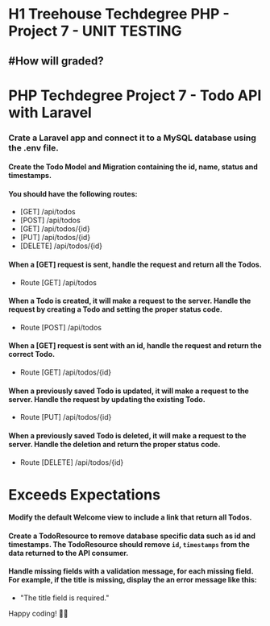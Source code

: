 H1 Treehouse Techdegree PHP - Project 7 - UNIT TESTING 
=============

#How will graded?
-------------

# PHP Techdegree Project 7 - Todo API with Laravel

<!-- step -->
### Crate a Laravel app and connect it to a **MySQL** database using the .env file. 

<!-- step -->
#### Create the Todo Model and Migration containing the id, name, status and timestamps.

<!-- step -->
#### You should have the following routes:
* [GET] /api/todos
* [POST] /api/todos
* [GET] /api/todos/{id}
* [PUT] /api/todos/{id}
* [DELETE] /api/todos/{id}

<!-- step -->
#### When a **[GET]** request is sent, handle the request and return all the Todos.
* Route [GET] /api/todos

<!-- step -->
#### When a Todo is **created**, it will make a request to the server.  Handle the request by creating a Todo and setting the proper status code.
* Route [POST] /api/todos

<!-- step -->
#### When a **[GET]** request is sent with an id, handle the request and return the correct Todo.
* Route [GET] /api/todos/{id}

<!-- step -->
#### When a previously saved Todo is **updated**, it will make a request to the server. Handle the request by updating the existing Todo.
* Route [PUT] /api/todos/{id}


<!-- step -->
#### When a previously saved Todo is **deleted**, it will make a request to the server.  Handle the deletion and return the proper status code.
* Route [DELETE] /api/todos/{id}


# Exceeds Expectations
<!-- step -->
#### Modify the default Welcome view to include a link that return all Todos.

<!-- step -->
#### Create a TodoResource to remove database specific data such as id and timestamps. The TodoResource should remove `id`, `timestamps` from the data returned to the API consumer.

<!-- step -->
#### Handle missing fields with a validation message, for each missing field. For example, if the title is missing, display the an error message like this: 
* "The title field is required."

Happy coding! 🙌🏼